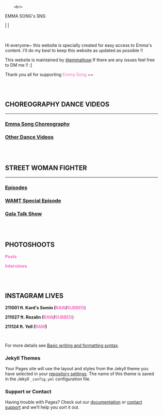 <head>
 <script src="https://kit.fontawesome.com/97c538f919.js" crossorigin="anonymous"></script> 
 
                                                            
                           
        <br>
<p> EMMA SONG's SNS:
 
   <div class="containter">
     <i class="fab fa-instagram"></i> | <a target="_blank" href="https://twitter.com/Eemmas0ng"><i class="fab fa-twitter"></i></a> | <i class="fab fa-tiktok"></i>
           
        
<br>
<br>
<br>
 
 
<p>Hi everyone~ this website is specially created for easy access to Emma's content. I'll do my best to keep this website as updated as possible !! </p>

<p>This website is maintained by <a target="_blank" href="https://twitter.com/emmaltose">@emmaltose</a> If there are any issues feel free to DM me !! :] </p>

<p>Thank you all for supporting <FONT COLOR="#F76AC3">Emma Song</FONT> ~~</p> 
        
<br>
<br>

 

<h2 id="CHOREOGRAPHY DANCE VIDEOS">CHOREOGRAPHY DANCE VIDEOS</h2>
    <hr>
<h3><a href="./pages/48g theater performance/akb48/akb48.html">Emma Song Choreography</a></h3>
  
<h3><a href="./pages/48g theater performance/akb48/akb48.html">Other Dance Videos</a></h3>

<br>
<br>
  
<h2 id="CHOREOGRAPHY DANCE VIDEOS">STREET WOMAN FIGHTER</h2>
    <hr>
   <h3><a href="./pages/48g theater performance/akb48/akb48.html">Episodes</a></h3>

     
  <h3><a href="./pages/48g theater performance/akb48/akb48.html">WAMT Special Episode</a></h3>

      
 <h3><a href="./pages/48g theater performance/akb48/akb48.html">Gala Talk Show</a></h3>


<br>
<br>

 
 <h2 id="CHOREOGRAPHY DANCE VIDEOS">PHOTOSHOOTS</h2>

**<FONT COLOR="#F76AC3">Posts</FONT>** 

**<FONT COLOR="#F76AC3">Interviews</FONT>**

<br>
<br>

<h2 id="CHOREOGRAPHY DANCE VIDEOS">INSTAGRAM LIVES</h2>

**211001 ft. Kard's Somin (<FONT COLOR="#F76AC3">RAW</FONT>/<FONT COLOR="#F76AC3">SUBBED</FONT>**) 

**211027 ft. Rozalin (<FONT COLOR="#F76AC3">RAW</FONT>/<FONT COLOR="#F76AC3">SUBBED</FONT>**) 

**211124 ft. Yell (<FONT COLOR="#F76AC3">RAW</FONT>)**

<br>




  
            
For more details see [Basic writing and formatting syntax](https://docs.github.com/en/github/writing-on-github/getting-started-with-writing-and-formatting-on-github/basic-writing-and-formatting-syntax).

### Jekyll Themes

Your Pages site will use the layout and styles from the Jekyll theme you have selected in your [repository settings](https://github.com/eemmasong/eemmasong.github.io/settings/pages). The name of this theme is saved in the Jekyll `_config.yml` configuration file.

### Support or Contact

Having trouble with Pages? Check out our [documentation](https://docs.github.com/categories/github-pages-basics/) or [contact support](https://support.github.com/contact) and we’ll help you sort it out.
